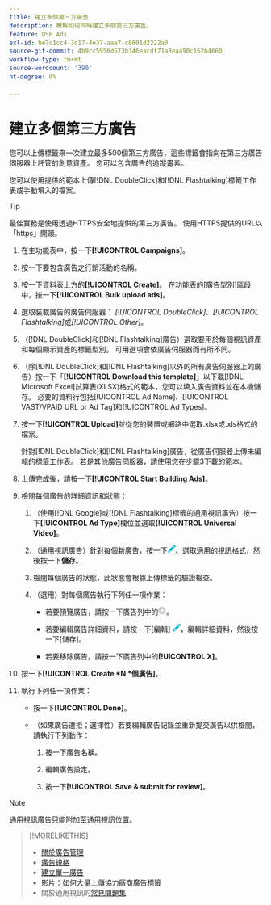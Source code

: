 ```yaml
---
title: 建立多個第三方廣告
description: 瞭解如何同時建立多個第三方廣告。
feature: DSP Ads
exl-id: be7c1cc4-3c17-4e37-aae7-c8601d2222a0
source-git-commit: 4b9cc5956d573b346eacdf71a8ea490c162b4660
workflow-type: tm+mt
source-wordcount: '390'
ht-degree: 0%

---
```


# 建立多個第三方廣告

您可以上傳標籤來一次建立最多500個第三方廣告，這些標籤會指向在第三方廣告伺服器上託管的創意資產。 您可以包含廣告的追蹤畫素。<!-- The bulksheet template for other ad servers says you can include 200. Which is it: 200 or 500? -->

您可以使用提供的範本上傳[!DNL DoubleClick]和[!DNL Flashtalking]標籤工作表或手動填入的檔案。

>[!TIP]
>
> 最佳實務是使用透過HTTPS安全地提供的第三方廣告。 使用HTTPS提供的URL以「https」開頭。

1. 在主功能表中，按一下&#x200B;**[!UICONTROL Campaigns]**。

1. 按一下要包含廣告之行銷活動的名稱。

1. 按一下資料表上方的&#x200B;**[!UICONTROL Create]**。 在功能表的[廣告型別]區段中，按一下&#x200B;**[!UICONTROL Bulk upload ads]**。

1. 選取裝載廣告的廣告伺服器： *[!UICONTROL DoubleClick]*、*[!UICONTROL Flashtalking]*&#x200B;或&#x200B;*[!UICONTROL Other]*。

1. （[!DNL DoubleClick]和[!DNL Flashtalking]廣告）選取要用於每個視訊資產和每個顯示資產的標籤型別。 可用選項會依廣告伺服器而有所不同。

1. （除[!DNL DoubleClick]和[!DNL Flashtalking]以外的所有廣告伺服器上的廣告）按一下「**[!UICONTROL Download this template]**」以下載[!DNL Microsoft Excel]試算表(XLSX)格式的範本，您可以填入廣告資料並在本機儲存。 必要的資料行包括[!UICONTROL Ad Name]、[!UICONTROL VAST/VPAID URL or Ad Tag]和[!UICONTROL Ad Types]。

1. 按一下&#x200B;**[!UICONTROL Upload]**&#x200B;並從您的裝置或網路中選取.xlsx或.xls格式的檔案。

   針對[!DNL DoubleClick]和[!DNL Flashtalking]廣告，從廣告伺服器上傳未編輯的標籤工作表。 若是其他廣告伺服器，請使用您在步驟3下載的範本。

1. 上傳完成後，請按一下&#x200B;**[!UICONTROL Start Building Ads]**。

1. 檢閱每個廣告的詳細資訊和狀態：

   1. （使用[!DNL Google]或[!DNL Flashtalking]標籤的通用視訊廣告）按一下&#x200B;**[!UICONTROL Ad Type]**&#x200B;欄位並選取&#x200B;**[!UICONTROL Universal Video]**。

   1. （通用視訊廣告）針對每個新廣告，按一下![編輯](/help/dsp/assets/edit.png)、選取[適用的視訊格式](/help/dsp/campaign-management/ads/ad-settings-universal-video.md)，然後按一下&#x200B;**儲存**。

   1. 檢閱每個廣告的狀態，此狀態會根據上傳標籤的驗證檢查。

   1. （選用）對每個廣告執行下列任一項作業：

      * 若要預覽廣告，請按一下廣告列中的![播放](/help/dsp/assets/play.png)。

      * 若要編輯廣告詳細資料，請按一下[編輯] ![](/help/dsp/assets/edit.png)，編輯詳細資料，然後按一下[儲存] **&#x200B;**。

      * 若要移除廣告，請按一下廣告列中的&#x200B;**[!UICONTROL X]**。

1. 按一下&#x200B;**[!UICONTROL Create *N *個廣告]**。

1. 執行下列任一項作業：

   * 按一下&#x200B;**[!UICONTROL Done]**。

   * （如果廣告遭拒；選擇性）若要編輯廣告記錄並重新提交廣告以供檢閱，請執行下列動作：

      1. 按一下廣告名稱。

      1. 編輯廣告設定。

      1. 按一下&#x200B;**[!UICONTROL Save & submit for review]**。

>[!NOTE]
>
>通用視訊廣告只能附加至通用視訊位置。

>[!MORELIKETHIS]
>
>* [關於廣告管理](ad-about.md)
>* [廣告規格](ad-specs.md)
>* [建立單一廣告](ad-create.md)
>* [影片：如何大量上傳協力廠商廣告標籤](https://experienceleague.adobe.com/docs/advertising-learn/tutorials/dsp/bulk-upload-third-party-ad-tags.html?lang=zh-Hant)
>* 關於通用視訊的[常見問題集](/help/dsp/campaign-management/faq-universal-video.md)
